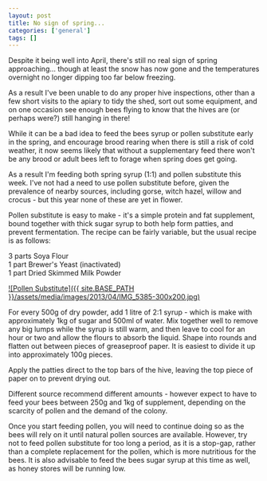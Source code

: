 ```yaml
---
layout: post
title: No sign of spring...
categories: ['general']
tags: []
---
```


Despite it being well into April, there's still no real sign of spring approaching... though at least the snow has now gone and the temperatures overnight no longer dipping too far below freezing.  
  
As a result I've been unable to do any proper hive inspections, other than a few short visits to the apiary to tidy the shed, sort out some equipment, and on one occasion see enough bees flying to know that the hives are (or perhaps were?) still hanging in there!  
  
While it can be a bad idea to feed the bees syrup or pollen substitute early in the spring, and encourage brood rearing when there is still a risk of cold weather, it now seems likely that without a supplementary feed there won't be any brood or adult bees left to forage when spring does get going.  
  
As a result I'm feeding both spring syrup (1:1) and pollen substitute this week. I've not had a need to use pollen substitute before, given the prevalence of nearby sources, including gorse, witch hazel, willow and crocus - but this year none of these are yet in flower.  
  
Pollen substitute is easy to make - it's a simple protein and fat supplement, bound together with thick sugar syrup to both help form patties, and prevent fermentation. The recipe can be fairly variable, but the usual recipe is as follows:  
  
3 parts Soya Flour  
1 part Brewer's Yeast (inactivated)  
1 part Dried Skimmed Milk Powder  
  
[![Pollen Substitute]({{ site.BASE_PATH }}/assets/media/images/2013/04/IMG_5385-300x200.jpg)](/images/2013/04/IMG_5385.jpg)  
  
For every 500g of dry powder, add 1 litre of 2:1 syrup - which is make with approximately 1kg of sugar and 500ml of water. Mix together well to remove any big lumps while the syrup is still warm, and then leave to cool for an hour or two and allow the flours to absorb the liquid. Shape into rounds and flatten out between pieces of greaseproof paper. It is easiest to divide it up into approximately 100g pieces.  
  
Apply the patties direct to the top bars of the hive, leaving the top piece of paper on to prevent drying out.  
  
Different source recommend different amounts - however expect to have to feed your bees between 250g and 1kg of supplement, depending on the scarcity of pollen and the demand of the colony.  
  
Once you start feeding pollen, you will need to continue doing so as the bees will rely on it until natural pollen sources are available. However, try not to feed pollen substitute for too long a period, as it is a stop-gap, rather than a complete replacement for the pollen, which is more nutritious for the bees. It is also advisable to feed the bees sugar syrup at this time as well, as honey stores will be running low.
